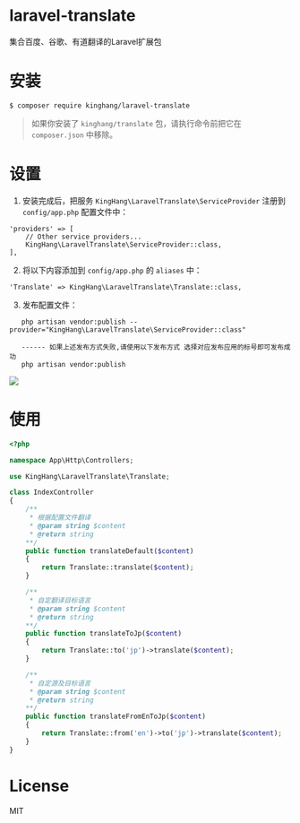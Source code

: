 # laravel-translate
集合百度、谷歌、有道翻译的Laravel扩展包

# 安装

```
$ composer require kinghang/laravel-translate
```
> 如果你安装了 `kinghang/translate` 包，请执行命令前把它在 `composer.json` 中移除。

# 设置

1. 安装完成后，把服务 `KingHang\LaravelTranslate\ServiceProvider` 注册到 `config/app.php` 配置文件中：

  ```
  'providers' => [
      // Other service providers...
      KingHang\LaravelTranslate\ServiceProvider::class,
  ],
  ```

2. 将以下内容添加到 `config/app.php` 的 `aliases` 中：

  ```
  'Translate' => KingHang\LaravelTranslate\Translate::class,
  ```

3. 发布配置文件：
 ```shell script
    php artisan vendor:publish --provider="KingHang\LaravelTranslate\ServiceProvider::class"

    ------ 如果上述发布方式失败,请使用以下发布方式 选择对应发布应用的标号即可发布成功
    php artisan vendor:publish
```
![](https://gitee.com/whongbin/FigureBed/raw/master/img/20201119163605.png)

# 使用

```php
<?php

namespace App\Http\Controllers;

use KingHang\LaravelTranslate\Translate;

class IndexController
{
    /**
     * 根据配置文件翻译
     * @param string $content
     * @return string
    **/
    public function translateDefault($content)
    {
        return Translate::translate($content);
    }

    /**
     * 自定翻译目标语言
     * @param string $content
     * @return string
    **/
    public function translateToJp($content)
    {
        return Translate::to('jp')->translate($content);
    }

    /**
     * 自定源及目标语言
     * @param string $content
     * @return string
    **/
    public function translateFromEnToJp($content)
    {
        return Translate::from('en')->to('jp')->translate($content);
    }
}

```
# License
MIT
